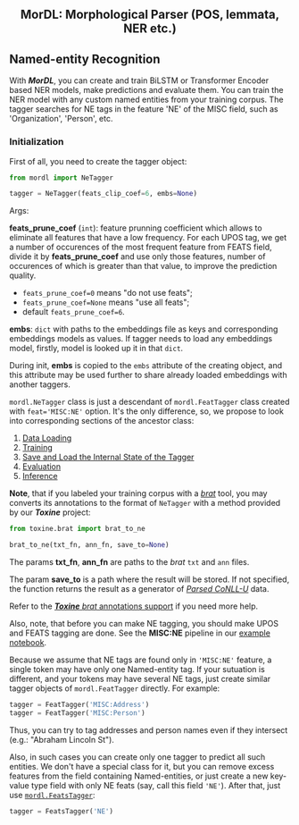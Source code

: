 <h2 align="center">MorDL: Morphological Parser (POS, lemmata, NER etc.)</h2>
<a name="start"></a>

## Named-entity Recognition

With ***MorDL***, you can create and train BiLSTM or Transformer Encoder based
NER models, make predictions and evaluate them. You can train the NER model
with any custom named entities from your training corpus. The tagger searches
for NE tags in the feature 'NE' of the MISC field, such as 'Organization',
'Person', etc.

### Initialization

First of all, you need to create the tagger object:

```python
from mordl import NeTagger

tagger = NeTagger(feats_clip_coef=6, embs=None)
```

Args:

**feats_prune_coef** (`int`): feature prunning coefficient which allows to
eliminate all features that have a low frequency. For each UPOS tag, we
get a number of occurences of the most frequent feature from FEATS field,
divide it by **feats_prune_coef** and use only those features, number of
occurences of which is greater than that value, to improve the prediction
quality.
* `feats_prune_coef=0` means "do not use feats";
* `feats_prune_coef=None` means "use all feats";
* default `feats_prune_coef=6`.

**embs**: `dict` with paths to the embeddings file as keys and
corresponding embeddings models as values. If tagger needs to load any
embeddings model, firstly, model is looked up it in that `dict`.

During init, **embs** is copied to the `embs` attribute of the creating
object, and this attribute may be used further to share already loaded
embeddings with another taggers.

`mordl.NeTagger` class is just a descendant of `mordl.FeatTagger` class
created with `feat='MISC:NE'` option. It's the only difference, so, we
propose to look into corresponding sections of the ancestor class:

1. [Data Loading](https://github.com/fostroll/mordl/blob/master/doc/README_FEAT.md#load)
1. [Training](https://github.com/fostroll/mordl/blob/master/doc/README_FEAT.md#train)
1. [Save and Load the Internal State of the Tagger](https://github.com/fostroll/mordl/blob/master/doc/README_FEAT.md#save)
1. [Evaluation](https://github.com/fostroll/mordl/blob/master/doc/README_FEAT.md#eval)
1. [Inference](https://github.com/fostroll/mordl/blob/master/doc/README_FEAT.md#predict)

**Note**, that if you labeled your training corpus with a
[*brat*](https://brat.nlplab.org/) tool, you may converts its annotations to
the format of `NeTagger` with a method provided by our ***Toxine*** project:

```python
from toxine.brat import brat_to_ne

brat_to_ne(txt_fn, ann_fn, save_to=None)
```

The params **txt_fn**, **ann_fn** are paths to the *brat* `txt` and `ann`
files.

The param **save_to** is a path where the result will be stored. If not
specified, the function returns the result as a generator of
[*Parsed CoNLL-U*](https://github.com/fostroll/corpuscula/blob/master/doc/README_PARSED_CONLLU.md)
data.

Refer to the
[***Toxine*** *brat* annotations support](https://github.com/fostroll/toxine/blob/master/doc/README_BRAT.md)
if you need more help.

Also, note, that before you can make NE tagging, you should make UPOS and
FEATS tagging are done. See the **MISC:NE** pipeline in our
[example notebook](https://github.com/fostroll/mordl/blob/master/examples/mordl.ipynb).

Because we assume that NE tags are found only in `'MISC:NE'` feature, a single
token may have only one Named-entity tag. If your sutuation is different, and
your tokens may have several NE tags, just create similar tagger objects of
`mordl.FeatTagger` directly. For example:
```python
tagger = FeatTagger('MISC:Address')
tagger = FeatTagger('MISC:Person')
```
Thus, you can try to tag addresses and person names even if they intersect
(e.g.: "Abraham Lincoln St").

Also, in such cases you can create only one tagger to predict all such
entities. We don't have a special class for it, but you can remove excess
features from the field containing Named-entities, or just create a new
key-value type field with only NE feats (say, call this field `'NE'`). After
that, just use
[`mordl.FeatsTagger`](https://github.com/fostroll/mordl/blob/master/doc/README_FEATS.md#start):
```python
tagger = FeatsTagger('NE')
```
